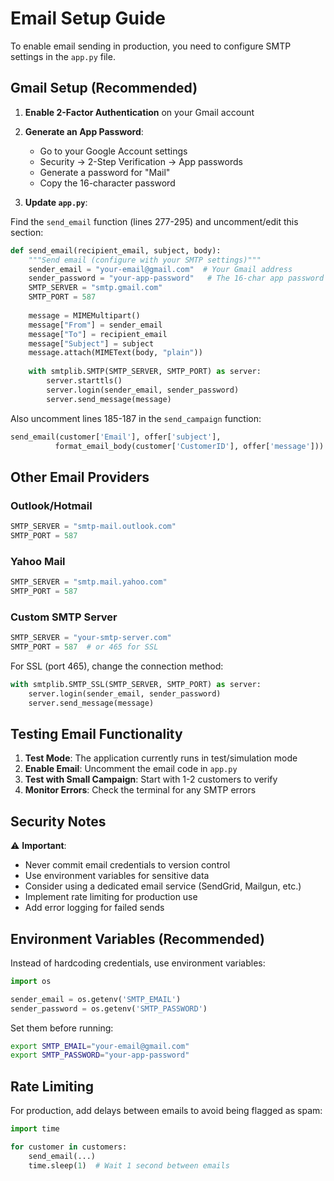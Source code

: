 # Email Setup Guide

To enable email sending in production, you need to configure SMTP settings in the `app.py` file.

## Gmail Setup (Recommended)

1. **Enable 2-Factor Authentication** on your Gmail account
2. **Generate an App Password**:
   - Go to your Google Account settings
   - Security → 2-Step Verification → App passwords
   - Generate a password for "Mail"
   - Copy the 16-character password

3. **Update `app.py`**:

Find the `send_email` function (lines 277-295) and uncomment/edit this section:

```python
def send_email(recipient_email, subject, body):
    """Send email (configure with your SMTP settings)"""
    sender_email = "your-email@gmail.com"  # Your Gmail address
    sender_password = "your-app-password"   # The 16-char app password
    SMTP_SERVER = "smtp.gmail.com"
    SMTP_PORT = 587
    
    message = MIMEMultipart()
    message["From"] = sender_email
    message["To"] = recipient_email
    message["Subject"] = subject
    message.attach(MIMEText(body, "plain"))
    
    with smtplib.SMTP(SMTP_SERVER, SMTP_PORT) as server:
        server.starttls()
        server.login(sender_email, sender_password)
        server.send_message(message)
```

Also uncomment lines 185-187 in the `send_campaign` function:
```python
send_email(customer['Email'], offer['subject'], 
          format_email_body(customer['CustomerID'], offer['message']))
```

## Other Email Providers

### Outlook/Hotmail
```python
SMTP_SERVER = "smtp-mail.outlook.com"
SMTP_PORT = 587
```

### Yahoo Mail
```python
SMTP_SERVER = "smtp.mail.yahoo.com"
SMTP_PORT = 587
```

### Custom SMTP Server
```python
SMTP_SERVER = "your-smtp-server.com"
SMTP_PORT = 587  # or 465 for SSL
```

For SSL (port 465), change the connection method:
```python
with smtplib.SMTP_SSL(SMTP_SERVER, SMTP_PORT) as server:
    server.login(sender_email, sender_password)
    server.send_message(message)
```

## Testing Email Functionality

1. **Test Mode**: The application currently runs in test/simulation mode
2. **Enable Email**: Uncomment the email code in `app.py`
3. **Test with Small Campaign**: Start with 1-2 customers to verify
4. **Monitor Errors**: Check the terminal for any SMTP errors

## Security Notes

⚠️ **Important**:
- Never commit email credentials to version control
- Use environment variables for sensitive data
- Consider using a dedicated email service (SendGrid, Mailgun, etc.)
- Implement rate limiting for production use
- Add error logging for failed sends

## Environment Variables (Recommended)

Instead of hardcoding credentials, use environment variables:

```python
import os

sender_email = os.getenv('SMTP_EMAIL')
sender_password = os.getenv('SMTP_PASSWORD')
```

Set them before running:
```bash
export SMTP_EMAIL="your-email@gmail.com"
export SMTP_PASSWORD="your-app-password"
```

## Rate Limiting

For production, add delays between emails to avoid being flagged as spam:

```python
import time

for customer in customers:
    send_email(...)
    time.sleep(1)  # Wait 1 second between emails
```


